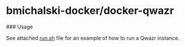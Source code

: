 # bmichalski-docker/docker-qwazr

### Usage

See attached [run.sh](https://github.com/bmichalski-docker/docker-qwazr/blob/master/run.sh) file for an example of how  to run a Qwazr instance.

